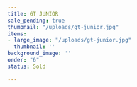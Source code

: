 ```yaml
---
title: GT JUNIOR
sale_pending: true
thumbnail: "/uploads/gt-junior.jpg"
items:
- large_image: "/uploads/gt-junior.jpg"
  thumbnail: ''
background_image: ''
order: "6"
status: Sold

---
```

